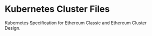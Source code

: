 # Kubernetes Cluster Files

Kubernetes Specification for Ethereum Classic and Ethereum Cluster Design.
